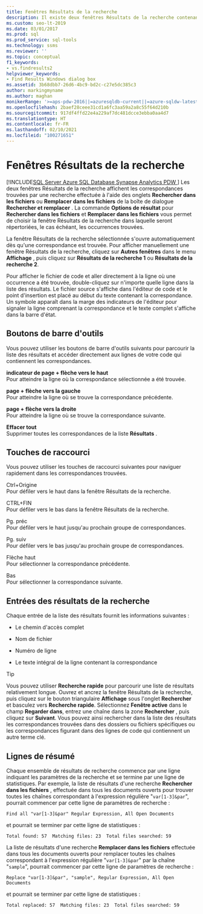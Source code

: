```yaml
---
title: Fenêtres Résultats de la recherche
description: Il existe deux fenêtres Résultats de la recherche contenant les correspondances trouvées par les opérations Rechercher dans les fichiers et Remplacer dans les fichiers. Découvrez comment afficher ces fenêtres ainsi que le fichier de code et la ligne correspondants.
ms.custom: seo-lt-2019
ms.date: 03/01/2017
ms.prod: sql
ms.prod_service: sql-tools
ms.technology: ssms
ms.reviewer: ''
ms.topic: conceptual
f1_keywords:
- vs.findresults2
helpviewer_keywords:
- Find Results Windows dialog box
ms.assetid: 3b68dbb7-26d6-4bc9-bd2c-c27e5dc385c3
author: markingmyname
ms.author: maghan
monikerRange: '>=aps-pdw-2016||=azuresqldb-current||=azure-sqldw-latest||>=sql-server-2016||>=sql-server-linux-2017||=azuresqldb-mi-current'
ms.openlocfilehash: 2baef28ceee31cd1a6fc3aa59a2a8c55f64d210b
ms.sourcegitcommit: 917df4ffd22e4a229af7dc481dcce3ebba0aa4d7
ms.translationtype: HT
ms.contentlocale: fr-FR
ms.lasthandoff: 02/10/2021
ms.locfileid: "100271651"
---
```

# <a name="find-results-windows"></a>Fenêtres Résultats de la recherche
[!INCLUDE[SQL Server Azure SQL Database Synapse Analytics PDW ](../../includes/applies-to-version/sql-asdb-asdbmi-asa-pdw.md)]
  Les deux fenêtres Résultats de la recherche affichent les correspondances trouvées par une recherche effectuée à l'aide des onglets **Rechercher dans les fichiers** ou **Remplacer dans les fichiers** de la boîte de dialogue **Rechercher et remplacer** . La commande **Options de résultat** pour **Rechercher dans les fichiers** et **Remplacer dans les fichiers** vous permet de choisir la fenêtre Résultats de la recherche dans laquelle seront répertoriées, le cas échéant, les occurrences trouvées.  
  
 La fenêtre Résultats de la recherche sélectionnée s'ouvre automatiquement dès qu'une correspondance est trouvée. Pour afficher manuellement une fenêtre Résultats de la recherche, cliquez sur **Autres fenêtres** dans le menu **Affichage** , puis cliquez sur **Résultats de la recherche 1** ou **Résultats de la recherche 2**.  
  
 Pour afficher le fichier de code et aller directement à la ligne où une occurrence a été trouvée, double-cliquez sur n'importe quelle ligne dans la liste des résultats. Le fichier source s'affiche dans l'éditeur de code et le point d'insertion est placé au début du texte contenant la correspondance. Un symbole apparaît dans la marge des indicateurs de l'éditeur pour signaler la ligne comprenant la correspondance et le texte complet s'affiche dans la barre d'état.  
  
## <a name="toolbar-buttons"></a>Boutons de barre d'outils  
 Vous pouvez utiliser les boutons de barre d'outils suivants pour parcourir la liste des résultats et accéder directement aux lignes de votre code qui contiennent les correspondances.  
  
 **indicateur de page + flèche vers le haut**  
 Pour atteindre la ligne où la correspondance sélectionnée a été trouvée.  
  
 **page + flèche vers la gauche**  
 Pour atteindre la ligne où se trouve la correspondance précédente.  
  
 **page + flèche vers la droite**  
 Pour atteindre la ligne où se trouve la correspondance suivante.  
  
 **Effacer tout**  
 Supprimer toutes les correspondances de la liste **Résultats** .  
  
## <a name="shortcut-keys"></a>Touches de raccourci  
 Vous pouvez utiliser les touches de raccourci suivantes pour naviguer rapidement dans les correspondances trouvées.  
  
 Ctrl+Origine  
 Pour défiler vers le haut dans la fenêtre Résultats de la recherche.  
  
 CTRL+FIN  
 Pour défiler vers le bas dans la fenêtre Résultats de la recherche.  
  
 Pg. préc  
 Pour défiler vers le haut jusqu'au prochain groupe de correspondances.  
  
 Pg. suiv  
 Pour défiler vers le bas jusqu'au prochain groupe de correspondances.  
  
 Flèche haut  
 Pour sélectionner la correspondance précédente.  
  
 Bas  
 Pour sélectionner la correspondance suivante.  
  
## <a name="search-result-entries"></a>Entrées des résultats de la recherche  
 Chaque entrée de la liste des résultats fournit les informations suivantes :  
  
-   Le chemin d'accès complet  
  
-   Nom de fichier  
  
-   Numéro de ligne  
  
-   Le texte intégral de la ligne contenant la correspondance  
  
> [!TIP]  
>  Vous pouvez utiliser **Recherche rapide** pour parcourir une liste de résultats relativement longue. Ouvrez et ancrez la fenêtre Résultats de la recherche, puis cliquez sur le bouton triangulaire **Affichage** sous l'onglet **Rechercher** et basculez vers **Recherche rapide**. Sélectionnez **Fenêtre active** dans le champ **Regarder dans**, entrez une chaîne dans la zone **Rechercher** , puis cliquez sur **Suivant**. Vous pouvez ainsi rechercher dans la liste des résultats les correspondances trouvées dans des dossiers ou fichiers spécifiques ou les correspondances figurant dans des lignes de code qui contiennent un autre terme clé.  
  
## <a name="summary-lines"></a>Lignes de résumé  
 Chaque ensemble de résultats de recherche commence par une ligne indiquant les paramètres de la recherche et se termine par une ligne de statistiques. Par exemple, la liste de résultats d'une recherche **Rechercher dans les fichiers** , effectuée dans tous les documents ouverts pour trouver toutes les chaînes correspondant à l'expression régulière "`var[1-3]&par`", pourrait commencer par cette ligne de paramètres de recherche :  
  
 `Find all "var[1-3]&par" Regular Expression, All Open Documents`  
  
 et pourrait se terminer par cette ligne de statistiques :  
  
 `Total found: 57  Matching files: 23  Total files searched: 59`  
  
 La liste de résultats d'une recherche **Remplacer dans les fichiers** effectuée dans tous les documents ouverts pour remplacer toutes les chaînes correspondant à l'expression régulière "`var[1-3]&par`" par la chaîne "`sample`", pourrait commencer par cette ligne de paramètres de recherche :  
  
 `Replace "var[1-3]&par", "sample", Regular Expression, All Open Documents`  
  
 et pourrait se terminer par cette ligne de statistiques :  
  
 `Total replaced: 57  Matching files: 23  Total files searched: 59`  
